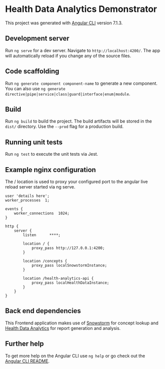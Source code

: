 # Health Data Analytics Demonstrator

This project was generated with [Angular CLI](https://github.com/angular/angular-cli) version 7.1.3.

## Development server

Run `ng serve` for a dev server. Navigate to `http://localhost:4200/`. The app will automatically reload if you change any of the source files.

## Code scaffolding

Run `ng generate component component-name` to generate a new component. You can also use `ng generate directive|pipe|service|class|guard|interface|enum|module`.

## Build

Run `ng build` to build the project. The build artifacts will be stored in the `dist/` directory. Use the `--prod` flag for a production build.

## Running unit tests

Run `ng test` to execute the unit tests via Jest.

## Example nginx configuration

The / location is used to proxy your configured port to the angular live reload server started via ng serve. 

```
user 'details here';
worker_processes  1;

events {
    worker_connections  1024;
}
 
http {
    server {
        listen      ****;

        location / {
            proxy_pass http://127.0.0.1:4200;
        }
        
        location /concepts {
            proxy_pass localSnowstormInstance;
        }
        
        location /health-analytics-api {
            proxy_pass localHealthDataInstance;
        }
    }	
}

```

## Back end dependencies 

This Frontend application makes use of [Snowstorm](https://github.com/IHTSDO/snowstorm) for concept lookup and [Health Data Analytics](https://github.com/IHTSDO/health-data-analytics) for report generation and analysis.

## Further help

To get more help on the Angular CLI use `ng help` or go check out the [Angular CLI README](https://github.com/angular/angular-cli/blob/master/README.md).
